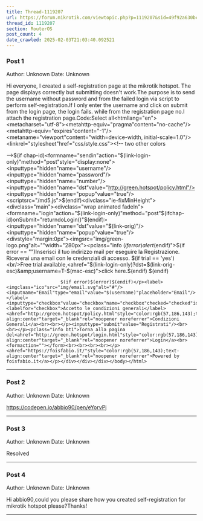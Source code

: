 ```yaml
---
title: Thread-1119207
url: https://forum.mikrotik.com/viewtopic.php?p=1119207&sid=49f92a630bc7970d8ca50523be880e8f#p1119207
thread_id: 1119207
section: RouterOS
post_count: 4
date_crawled: 2025-02-03T21:03:40.092521
---
```


### Post 1
Author: Unknown
Date: Unknown

Hi everyone, I created a self-registration page at the mikrotik hotspot. The page displays correctly but submitting doesn't work.The purpose is to send the username without password and from the failed login via script to perform self-registration.If I only enter the username and click on submit from the login page, the login fails. while from the registration page no.I attach the registration page.Code:Select all<!doctype html><htmllang="en"><head><metacharset="utf-8"><metahttp-equiv="pragma"content="no-cache"/><metahttp-equiv="expires"content="-1"/><metaname="viewport"content="width=device-width, initial-scale=1.0"/><title>Internet hotspot - Log in</title><linkrel="stylesheet"href="css/style.css"></head><body><!-- two other colors

<body class="lite">
<body class="dark">

-->$(if chap-id)<formname="sendin"action="$(link-login-only)"method="post"style="display:none"><inputtype="hidden"name="username"/><inputtype="hidden"name="password"/><inputtype="hidden"name="number"/><inputtype="hidden"name="dst"value="http://green.hotspot/policy.html"/><inputtype="hidden"name="popup"value="true"/></form><scriptsrc="/md5.js"></script><script>functiondoLogin(){document.sendin.username.value=document.login.username.value;document.sendin.password.value=hexMD5('$(chap-id)'+document.login.password.value+'$(chap-challenge)');document.sendin.submit();returnfalse;}</script>$(endif)<divclass="ie-fixMinHeight"><divclass="main"><divclass="wrap animated fadeIn"><formname="login"action="$(link-login-only)"method="post"$(ifchap-id)onSubmit="returndoLogin()"$(endif)><inputtype="hidden"name="dst"value="$(link-orig)"/><inputtype="hidden"name="popup"value="true"/><divstyle="margin:0px"><imgsrc="img/green-logo.png"alt=""width="280px"><pclass="info $(if error)alert$(endif)">$(if error == "")Inserisci il tuo indirizzo mail per eseguire la Registrazione. Riceverai una email con le credenziali di accesso. $(if trial == 'yes')<br/>Free trial available,<ahref="$(link-login-only)?dst=$(link-orig-esc)&amp;username=T-$(mac-esc)">click here</a>.$(endif)
                        $(endif)
    
                        $(if error)$(error)$(endif)</p><label><imgclass="ico"src="img/email.svg"alt="#"/><inputname="Email"type="email"value="$(username)"placeholder="Email"/></label><inputtype="checkbox"value="checkbox"name="checkbox"checked="checked"id="checkbox"><labelfor="checkbox">Accetto le condizioni generali</label><ahref="http://green.hotspot/policy.html"style="color:rgb(57,186,143);text-align:center"target="_blank"rel="noopener noreferrer">Condizioni Generali</a><br><br></p><inputtype="submit"value="Registrati"/><br><br></p><pclass="info bt1">Torna alla pagina del<ahref="http://green.hotspot/login.html"style="color:rgb(57,186,143);text-align:center"target="_blank"rel="noopener noreferrer">Login</a><br><formaction=""></form><br><br><br><br></p><ahref="https://foisfabio.it/"style="color:rgb(57,186,143);text-align:center"target="_blank"rel="noopener noreferrer">Powered by foisfabio.it</a></p></div></div></div></body></html>

---
### Post 2
Author: Unknown
Date: Unknown

https://codepen.io/abbio90/pen/eYorvPj

---
### Post 3
Author: Unknown
Date: Unknown

Resolved

---
### Post 4
Author: Unknown
Date: Unknown

Hi abbio90,could you please share how you created self-registration for mikrotik hotspot please?Thanks!

---
